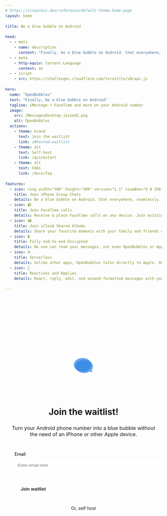 ```yaml
---
# https://vitepress.dev/reference/default-theme-home-page
layout: home

title: Be a blue bubble on Android

head:
  - - meta
    - name: description
      content: "Finally, be a blue bubble on Android. Chat everywhere, seamlessly."
  - - meta
    - http-equiv: Content-Language
      content: en
  - - script
    - src: https://challenges.cloudflare.com/turnstile/v0/api.js

hero:
  name: "OpenBubbles"
  text: "Finally, be a blue bubble on Android"
  tagline: iMessage + FaceTime and more on your Android number
  image:
    src: /MessagesDesktop-joined3.png
    alt: OpenBubbles
  actions:
    - theme: brand
      text: Join the waitlist
      link: /#hosted-waitlist
    - theme: alt
      text: Self-host
      link: /quickstart
    - theme: alt
      text: FAQs
      link: /docs/faq

features:
  - icon: <svg width="300" height="300" version="1.1" viewBox="0 0 256 256" xmlns="http://www.w3.org/2000/svg"> <g transform="translate(25.6 25.6) scale(.8)"> <g fill="#3087e5" font-family="none" font-size="none" font-weight="none" stroke-dasharray="" stroke-miterlimit="10" text-anchor="none" style="mix-blend-mode:normal"> <g transform="translate(0) scale(1.1378)"> <g transform="translate(20.781 38.456) scale(.99337 1.1516)"> <path transform="translate(-83.843 -112.25) scale(.9811)" d="m169.66 111.74c-51.203 0-92.712 27.793-92.712 62.079 0 34.281 41.509 62.075 92.712 62.075 49.428 0 89.808-25.901 92.55-58.535v-7.0791c-2.7414-32.637-43.122-58.539-92.55-58.539z" opacity=".75"/> <path transform="translate(-85.557 -111.76)" d="m184.82 126.95c-50.394 0-91.418 26.013-91.418 58.013 0 0.38282-2.8e-4 0.73405 0.03097 1.1169 0.95703 31.461 41.562 56.895 91.387 56.895 22.023 0 43.317-5.0665 59.989-14.277 0.28516-0.16015 0.66802-0.12924 0.89067 0.12467 5.832 5.6445 24.895 7.3635 32.863 7.8752-1.7227-0.98828-3.9231-2.3592-6.1536-4.1443-1.0508-0.82813-2.038-1.719-2.9286-2.5823-2.2969-2.2617-4.0508-4.6525-5.2305-7.1056-1.082-2.2656-1.6881-4.5944-1.7858-6.9187 0-0.22266 0.06641-0.41353 0.22267-0.57369 8.8945-9.1484 13.583-19.636 13.583-30.41 0-9.5312-3.6368-18.552-10.106-26.489-15.203-18.711-45.966-31.524-81.344-31.524z" opacity=".75"/> </g> </g> </g> </g> </svg>
    title: Join iPhone Group Chats
    details: Be a blue bubble on Android. Chat everywhere, seamlessly.
  - icon: 📹
    title: Join FaceTime calls
    details: Receive & place FaceTime calls on any device. Join existing calls without links!
  - icon: 🖼️
    title: Join iCloud Shared Albums
    details: Share your favorite moments with your family and friends on any phone you want.
  - icon: 🔒
    title: Fully end-to-end Encrypted
    details: No one can read your messages, not even OpenBubbles or Apple.
  - icon: 🌐
    title: Serverless
    details: Unlike other apps, OpenBubbles talks directly to Apple. One-time access to a Mac or an always-online iPhone is required for activation.
  - icon: 🎉
    title: Reactions and Replies
    details: React, reply, edit, and unsend formatted messages with your friends.
  
---
```


<style>
:root {
  --vp-home-hero-name-color: transparent;
  --vp-home-hero-name-background: -webkit-linear-gradient(120deg, #5CA7F8 30%, #256cb9);
}

@media (min-width: 960px) {
    .image-src {
        max-width: 420px;
        max-height: 320px;
    }
}
@media (min-width: 640px) {
    .image-src {
        max-width: 336px;
        max-height: 256px;
    }
}
.image-src {
    max-width: 252px;
    max-height: 192px;
}

@media (max-width: 767px) {
    .background {
      display: block !important;
    }
    .vp-doc {
      padding: 0 !important;
    }
    .VPHome {
      margin-bottom: 0 !important;
    }
}

.footer {
  padding: 200px 10px;
  padding-top: 150px;
  text-align: center;
  display: block;
  position: relative;
  overflow: hidden;
}

.footer img {
  width: 70px;
  display: inline;
  padding: 5px;
  border-radius: 6px;
  background-color: var(--vp-c-default-soft);
  margin-bottom: 50px;
}

.footer h3 {
  margin: 25px 0;
  font-weight: 400;
}

.footer a {
  text-decoration: inherit;
}

.background {
  position: absolute;
  top: 0;
  left: 0;
  width: 100%;
  height: 100%;
  background-image: -webkit-linear-gradient(300deg, #5CA7F8 30%, #256cb9);
  z-index: -100;
  mask-image: linear-gradient(to top, rgba(0,0,0,.8), rgba(0,0,0,.1) 60%, rgba(0,0,0,0) 80%);
  display: none;
}

</style>

<br>
<br>

<style>
    label {
        font-weight: 500;
    }
    #badprice:checked ~ #price {
        display: block !important;
    }
    .myinput {
        padding: 10px;
        border: solid 1px var(--vp-button-alt-bg);
        border-radius: 10px;
        width: 100%;
        margin-top: 10px;
        margin-bottom: 10px;
    }
    input[type=radio] {
        margin-right: 10px;
    }
    input[type=submit] {
        padding: 0 20px;
        line-height: 38px;
        border: none;
        border-radius: 20px;
        font-size: 14px;
        font-weight: 600;
        background-color: var(--vp-button-brand-bg);
        color: var(--vp-button-brand-text);
        cursor: pointer;
        margin-top: 15px;
        font-family: Inter, ui-sans-serif, system-ui, sans-serif, "Apple Color Emoji", "Segoe UI Emoji", "Segoe UI Symbol", "Noto Color Emoji";
    }

    form {
      background-color: var(--vp-c-bg);
      text-align: left;
      padding: 20px;
      border-radius: 10px;
    }
</style>

<div class="footer" id="hosted-waitlist">
  <img src="/icon.png" />
    <h1>Join the waitlist!</h1>
    <h3>Turn your Android phone number into a blue bubble without the need of an iPhone or other Apple device.</h3>

<form action="https://hw.openbubbles.app/waitlist" method="POST">
<label for="emailimp">Email</label>
<input type="email" name="email" id="emailimp" placeholder="Enter email here" class="myinput" required/>

<input type="hidden" name="price_okay" value="okay">
<input type="hidden" name="price" value="">

<div style="margin-top: 15px" class="cf-turnstile" data-sitekey="0x4AAAAAABB_VM-Rvy-vlB1W"></div>

<input type="submit" value="Join waitlist">
</form>

<a href="/quickstart.html#activate-openbubbles">Or, self host</a>
<div class="background" />
</div>


